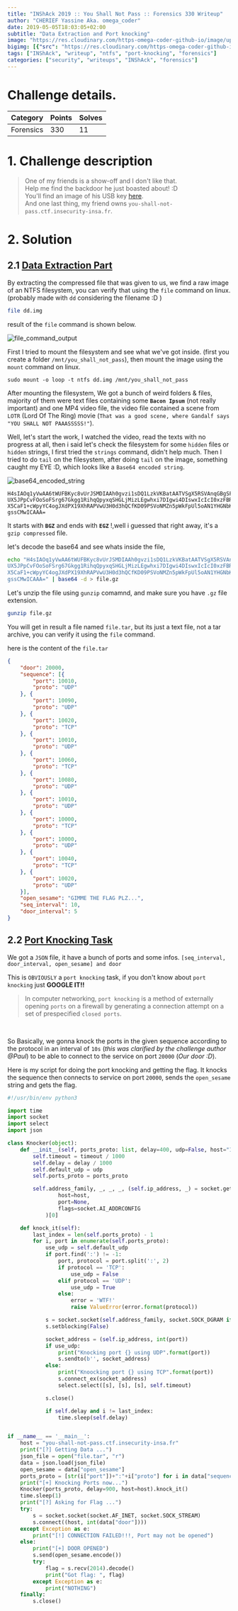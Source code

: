 ```yaml
---
title: "INShAck 2019 :: You Shall Not Pass :: Forensics 330 Writeup"
author: "CHERIEF Yassine Aka. omega_coder"
date: 2019-05-05T18:03:05+02:00
subtitle: "Data Extraction and Port knocking"
image: "https://res.cloudinary.com/https-omega-coder-github-io/image/upload/v1557078174/Screenshot_2019-05-05_18-43-57.png"
bigimg: [{"src": "https://res.cloudinary.com/https-omega-coder-github-io/image/upload/b_rgb:000000,o_37/v1557078174/Screenshot_2019-05-05_18-43-57.png", "desc": "Port knocking and Data Extraction"}]
tags: ["INShAck", "writeup", "ntfs", "port-knocking", "forensics"]
categories: ["security", "writeups", "INShAck", "forensics"]
---
```


# Challenge details.

| **Category**  | **Points** | **Solves** |
|-----------|--------|--------|
| Forensics | 330    |  11    |

# 1. Challenge description

> One of my friends is a show-off and I don't like that.<br> Help me find the backdoor he just boasted about! :D<br>You'll find an image of his USB key [here](https://static.ctf.insecurity-insa.fr/3b89ef8bb51773c8f3478bf356271ac762ec96c3.tar.gz).<br>And one last thing, my friend owns  `you-shall-not-pass.ctf.insecurity-insa.fr`.


# 2. Solution

## 2.1 <u>Data Extraction Part</u>

By extracting the compressed file that was given to us, we find a raw image of an NTFS filesystem, you can verify that using the `file` command on linux. (probably made with `dd` considering the filename :D )

```bash
file dd.img
```
result of the `file` command is shown below.

![file_command_output](https://res.cloudinary.com/https-omega-coder-github-io/image/upload/v1557080003/Screenshot_2019-05-05_19-15-58.png)


First I tried to mount the filesystem and see what we've got inside. (first you create a folder `/mnt/you_shall_not_pass`), then mount the image using the `mount` command on linux.

```shell
sudo mount -o loop -t ntfs dd.img /mnt/you_shall_not_pass
```

After mounting the filesystem, We got a bunch of weird folders & files, majority of them were text files containing some **`Bacon Ipsum`** (not really important)  and one MP4 video file,  the video file contained a scene from `LOTR` (Lord Of The Ring) movie (`That was a good scene, where Gandalf says "YOU SHALL NOT PAAASSSSS!"`).

Well, let's start the work, I watched the video, read the texts with no progress at all, then i said let's check the filesystem for some `hidden` files or `hidden` strings, I first tried the `strings` command, didn't help much. Then I tried to do `tail` on the filesystem, after doing `tail` on the image, something caught my EYE :D, which looks like a `Base64 encoded string`.

![base64_encoded_string](https://res.cloudinary.com/https-omega-coder-github-io/image/upload/v1557081352/Screenshot_2019-05-05_19-38-33.png)

```base64
H4sIAOq1yVwAA6tWUFBKyc8vUrJSMDIAAh0gvzi1sDQ1LzkVKBatAATVSgX5RSVAnqGBgSFQhVJB
UX5JPpCvFOoSoFSrg67Gkgg1RihqQpyxqSHGLjMizLEgwhxi7DIgwi4DIswxIcIcI0xzFBRiQbGT
X5CaF1+cWpyYC4ogJXdPX19XhRAPVwU3H0d3hQCfKD09PSVoNMZn5pWkFpUl5oAN1YHGNbKoaS0A
gssCMwICAAA=
```

It starts with **`BGZ`** and ends with **`EGZ`** !,well i guessed that right away, it's a `gzip compressed` file.

let's decode the base64 and see whats inside the file,

```bash
echo "H4sIAOq1yVwAA6tWUFBKyc8vUrJSMDIAAh0gvzi1sDQ1LzkVKBatAATVSgX5RSVAnqGBgSFQhVJB
UX5JPpCvFOoSoFSrg67Gkgg1RihqQpyxqSHGLjMizLEgwhxi7DIgwi4DIswxIcIcI0xzFBRiQbGT
X5CaF1+cWpyYC4ogJXdPX19XhRAPVwU3H0d3hQCfKD09PSVoNMZn5pWkFpUl5oAN1YHGNbKoaS0A
gssCMwICAAA=" | base64 -d > file.gz
```

Let's unzip the file using `gunzip` comamnd, and make sure you have `.gz` file extension.

```bash
gunzip file.gz
```

You will get in result a file named `file.tar`, but its just a text file, not a tar archive, you can verify it using the `file` command.

here is the content of the `file.tar`

```json
{
    "door": 20000,
    "sequence": [{
        "port": 10010,
        "proto": "UDP"
    }, {
        "port": 10090,
        "proto": "UDP"
    }, {
        "port": 10020,
        "proto": "TCP"
    }, {
        "port": 10010,
        "proto": "UDP"
    }, {
        "port": 10060,
        "proto": "TCP"
    }, {
        "port": 10080,
        "proto": "UDP"
    }, {
        "port": 10010,
        "proto": "UDP"
    }, {
        "port": 10000,
        "proto": "TCP"
    }, {
        "port": 10000,
        "proto": "UDP"
    }, {
        "port": 10040,
        "proto": "TCP"
    }, {
        "port": 10020,
        "proto": "UDP"
    }],
    "open_sesame": "GIMME THE FLAG PLZ...",
    "seq_interval": 10,
    "door_interval": 5
}
```

## 2.2 <u>Port Knocking Task</u>

We got a `JSON` file, it have a bunch of ports and some infos. `[seq_interval, door_interval, open_sesame] and door`

This is `OBVIOUSLY` a `port knocking` task, if you don't know about `port knocking` just **GOOGLE IT!!**

> In computer networking, `port knocking` is a method of externally opening `ports` on a firewall by generating a connection attempt on a set of prespecified `closed ports`.

<br>

So Basically, we gonna knock the ports in the given sequence according to the protocol in an interval of `10s` (_this was clarified by the challenge author @Paul_) to be able to connect to the service on port `20000` (_Our door :D_).

Here is my script for doing the port knocking and getting the flag.
It knocks the sequence then connects to service on port `20000`, sends the `open_sesame` string and gets the flag.

```python
#!/usr/bin/env python3

import time
import socket
import select
import json

class Knocker(object):
    def __init__(self, ports_proto: list, delay=400, udp=False, host="127.0.0.1", timeout=200):
        self.timeout = timeout / 1000
        self.delay = delay / 1000
        self.default_udp = udp
        self.ports_proto = ports_proto

        self.address_family, _, _, _, (self.ip_address, _) = socket.getaddrinfo(
                host=host,
                port=None,
                flags=socket.AI_ADDRCONFIG
            )[0]

    def knock_it(self):
        last_index = len(self.ports_proto) - 1
        for i, port in enumerate(self.ports_proto):
            use_udp = self.default_udp
            if port.find(':') != -1:
                port, protocol = port.split(':', 2)
                if protocol == 'TCP':
                    use_udp = False
                elif protocol == 'UDP':
                    use_udp = True
                else:
                    error = 'WTF!'
                    raise ValueError(error.format(protocol))

            s = socket.socket(self.address_family, socket.SOCK_DGRAM if use_udp else socket.SOCK_STREAM)
            s.setblocking(False)

            socket_address = (self.ip_address, int(port))
            if use_udp:
                print("Knocking port {} using UDP".format(port))
                s.sendto(b'', socket_address)
            else:
                print("Knoocking port {} using TCP".format(port))
                s.connect_ex(socket_address)
                select.select([s], [s], [s], self.timeout)

            s.close()

            if self.delay and i != last_index:
                time.sleep(self.delay)


if __name__ == '__main__':
    host = "you-shall-not-pass.ctf.insecurity-insa.fr"
    print("[?] Getting Data ...")
    json_file = open("file.tar", "r")
    data = json.load(json_file)
    open_sesame = data["open_sesame"]
    ports_proto = [str(i["port"])+":"+i["proto"] for i in data["sequence"]]
    print("[+] Knocking Ports now...")
    Knocker(ports_proto, delay=900, host=host).knock_it()
    time.sleep(1)
    print("[?] Asking for Flag ...")
    try:
        s = socket.socket(socket.AF_INET, socket.SOCK_STREAM)
        s.connect((host, int(data["door"])))
    except Exception as e:
        print("[!] CONNECTION FAILED!!!, Port may not be opened")
    else:
        print("[+] DOOR OPENED")
        s.send(open_sesame.encode())
        try:
            flag = s.recv(2014).decode()
            print("Got flag: ", flag)
        except Exception as e:
            print("NOTHING")
    finally:
        s.close()

```






